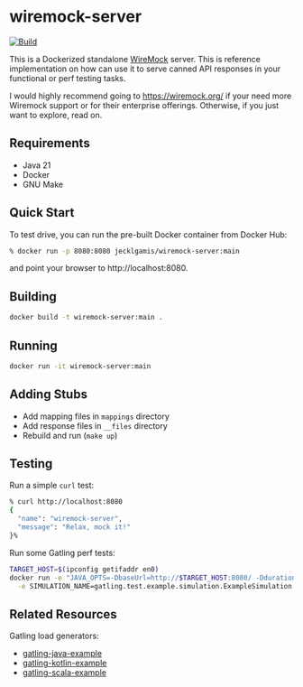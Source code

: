 # wiremock-server

[![Build](https://github.com/jecklgamis/wiremock-server/actions/workflows/build.yml/badge.svg)](https://github.com/jecklgamis/wiremock-server/actions/workflows/build.yml)

This is a Dockerized standalone [WireMock](http://wiremock.org/) server. This is reference implementation on how can use
it to serve canned API responses in your functional or perf testing tasks.

I would highly recommend going to https://wiremock.org/ if your need more Wiremock support or for their enterprise
offerings. Otherwise, if you just want to explore, read on.

## Requirements

* Java 21
* Docker
* GNU Make

## Quick Start
To test drive, you can run the pre-built Docker container from Docker Hub:
```bash
% docker run -p 8080:8080 jecklgamis/wiremock-server:main
````
and point your browser to http://localhost:8080.

## Building

```bash
docker build -t wiremock-server:main .
```

## Running

```bash
docker run -it wiremock-server:main
```

## Adding Stubs

- Add mapping files in `mappings` directory
- Add response files in `__files` directory
- Rebuild and run (`make up`)

## Testing

Run a simple `curl` test:

```bash
% curl http://localhost:8080
{
  "name": "wiremock-server",
  "message": "Relax, mock it!"
}%
```

Run some Gatling perf tests:

```bash
TARGET_HOST=$(ipconfig getifaddr en0)
docker run -e "JAVA_OPTS=-DbaseUrl=http://$TARGET_HOST:8080/ -DdurationMin=1 -DrequestPerSecond=10" \
  -e SIMULATION_NAME=gatling.test.example.simulation.ExampleSimulation jecklgamis/gatling-java-example:main
```

## Related Resources

Gatling load generators:

* [gatling-java-example](https://github.com/jecklgamis/gatling-java-example)
* [gatling-kotlin-example](https://github.com/jecklgamis/gatling-kotlin-example)
* [gatling-scala-example](https://github.com/jecklgamis/gatling-scala-example)

